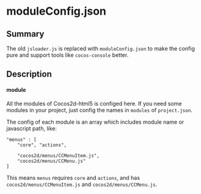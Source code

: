 # moduleConfig.json

## Summary

The old `jsloader.js` is replaced with `moduleConfig.json` to make the config pure and support tools like `cocos-console` better.

## Description

#### module

All the modules of Cocos2d-html5 is configed here. If you need some modules in your project, just config the names in `modules` of `project.json`.

The config of each module is an array which includes module name or javascript path, like:

```
"menus" : [
    "core", "actions",

    "cocos2d/menus/CCMenuItem.js",
    "cocos2d/menus/CCMenu.js"
]
```

This means `menus` requires `core` and `actions`, and has `cocos2d/menus/CCMenuItem.js` and `cocos2d/menus/CCMenu.js`.

